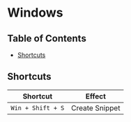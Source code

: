 # Windows

## Table of Contents

- [Shortcuts](#shortcuts)

## Shortcuts

| Shortcut          | Effect         |
| ----------------- | -------------- |
| `Win + Shift + S` | Create Snippet |
